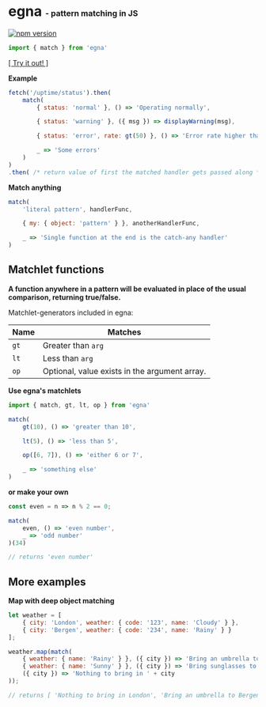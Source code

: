# egna <span style="font-size: 16px"> - pattern matching in JS</span>
[![npm version](https://badge.fury.io/js/egna.svg)](https://www.npmjs.com/package/egna)
<!-- ## Pattern matching in JS -->

```javascript
import { match } from 'egna'
```
[[ Try it out! ]](https://npm.runkit.com/egna)

**Example**
```javascript
fetch('/uptime/status').then(
    match(
        { status: 'normal' }, () => 'Operating normally',

        { status: 'warning' }, ({ msg }) => displayWarning(msg),

        { status: 'error', rate: gt(50) }, () => 'Error rate higher than 50%',

        _ => 'Some errors'
    )
)
.then( /* return value of first the matched handler gets passed along */ )
```

**Match anything**
```javascript
match(
    'literal pattern', handlerFunc,

    { my: { object: 'pattern' } }, anotherHandlerFunc,

    _ => 'Single function at the end is the catch-any handler'
)
```

## Matchlet functions
**A function anywhere in a pattern will be evaluated in place of the usual comparison, returning true/false.**

Matchlet-generators included in egna:

| Name       | Matches                                                 |
|------------|---------------------------------------------------------|
| `gt`       | Greater than `arg`                                      |
| `lt`       | Less than `arg`                                         |
| `op`       | Optional, value exists in the argument array.           |

<!-- ----
**Example using `lt`:**
```javascript
match(
    { car: { year: lt(1970) } }, () => 'Thats vintage!',

    { car: { year: gt(1999) } }, () => 'Thats a classic',

    _ => 'Too modern'
)
``` -->
**Use egna's matchlets**
```javascript
import { match, gt, lt, op } from 'egna'

match(
    gt(10), () => 'greater than 10',

    lt(5), () => 'less than 5',

    op([6, 7]), () => 'either 6 or 7',

    _ => 'something else'
)
```
**or make your own**

```javascript
const even = n => n % 2 == 0;

match(
    even, () => 'even number',
    _ => 'odd number'
)(34)

// returns 'even number'
```

## More examples

**Map with deep object matching**
```javascript
let weather = [
    { city: 'London', weather: { code: '123', name: 'Cloudy' } },
    { city: 'Bergen', weather: { code: '234', name: 'Rainy' } }
];

weather.map(match(
    { weather: { name: 'Rainy' } }, ({ city }) => 'Bring an umbrella to ' + city,
    { weather: { name: 'Sunny' } }, ({ city }) => 'Bring sunglasses to ' + city,
    ({ city }) => 'Nothing to bring in ' + city
));

// returns [ 'Nothing to bring in London', 'Bring an umbrella to Bergen' ]
```

<!-- ```javascript
match(
    // Match literals
    42, () => 'The meaning of life',

    // Match object patterns and destructure
    {name: 'Banana'}, ({ color }) => 'Bananas are ' + color,

    // Use egna's matchlets
    {car: { year: lt(1970) }}, () => 'Thats vintage!',
    
    // Use your own matchlets
    {car: { year: (y) => y < 1970 }}, () => 'Thats also vintage!',

)
``` -->